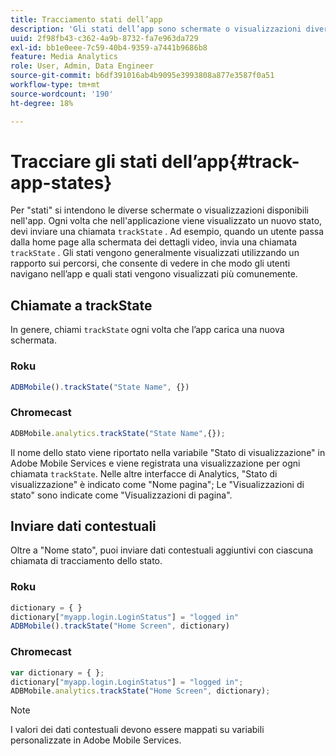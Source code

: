 ```yaml
---
title: Tracciamento stati dell’app
description: 'Gli stati dell’app sono schermate o visualizzazioni diverse all’interno dell’applicazione. Scopri come tracciare lo stato dell’app nell’applicazione utilizzando la chiamata trackState . '
uuid: 2f98fb43-c362-4a9b-8732-fa7e963da729
exl-id: bb1e0eee-7c59-40b4-9359-a7441b9686b8
feature: Media Analytics
role: User, Admin, Data Engineer
source-git-commit: b6df391016ab4b9095e3993808a877e3587f0a51
workflow-type: tm+mt
source-wordcount: '190'
ht-degree: 18%

---
```


# Tracciare gli stati dell’app{#track-app-states}

Per &quot;stati&quot; si intendono le diverse schermate o visualizzazioni disponibili nell&#39;app. Ogni volta che nell&#39;applicazione viene visualizzato un nuovo stato, devi inviare una chiamata `trackState` . Ad esempio, quando un utente passa dalla home page alla schermata dei dettagli video, invia una chiamata `trackState` . Gli stati vengono generalmente visualizzati utilizzando un rapporto sui percorsi, che consente di vedere in che modo gli utenti navigano nell’app e quali stati vengono visualizzati più comunemente.

## Chiamate a trackState

In genere, chiami `trackState` ogni volta che l’app carica una nuova schermata.

### Roku

```js
ADBMobile().trackState("State Name", {})
```

### Chromecast

```js
ADBMobile.analytics.trackState("State Name",{});
```

Il nome dello stato viene riportato nella variabile &quot;Stato di visualizzazione&quot; in Adobe Mobile Services e viene registrata una visualizzazione per ogni chiamata `trackState`. Nelle altre interfacce di Analytics, &quot;Stato di visualizzazione&quot; è indicato come &quot;Nome pagina&quot;; Le &quot;Visualizzazioni di stato&quot; sono indicate come &quot;Visualizzazioni di pagina&quot;.

## Inviare dati contestuali

Oltre a &quot;Nome stato&quot;, puoi inviare dati contestuali aggiuntivi con ciascuna chiamata di tracciamento dello stato.

### Roku

```js
dictionary = { } 
dictionary["myapp.login.LoginStatus"] = "logged in"  
ADBMobile().trackState("Home Screen", dictionary)
```

### Chromecast

```js
var dictionary = { }; 
dictionary["myapp.login.LoginStatus"] = "logged in"; 
ADBMobile.analytics.trackState("Home Screen", dictionary); 
```

>[!NOTE]
>
>I valori dei dati contestuali devono essere mappati su variabili personalizzate in Adobe Mobile Services.
